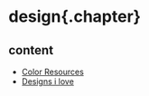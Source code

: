 
# design{.chapter}

## content

- [Color Resources](color_resources.md)
- [Designs i love](designs_i_love.md)
